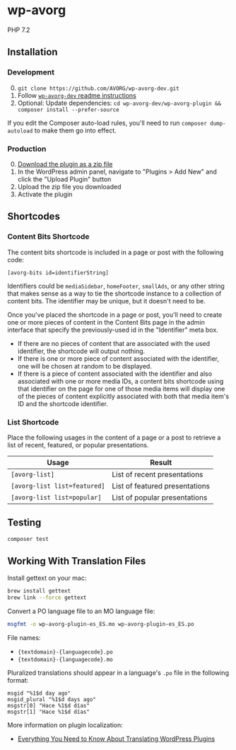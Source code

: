 # wp-avorg

PHP 7.2

## Installation

### Development

0. `git clone https://github.com/AVORG/wp-avorg-dev.git`
0. Follow [`wp-avorg-dev` readme instructions](https://github.com/AVORG/wp-avorg-dev)
0. Optional: Update dependencies: `cd wp-avorg-dev/wp-avorg-plugin && composer install --prefer-source`

If you edit the Composer auto-load rules, you'll need to run `composer dump-autoload` to make them go into effect.

### Production

0. [Download the plugin as a zip file](https://github.com/AVORG/wp-avorg-plugin/archive/master.zip)
0. In the WordPress admin panel, navigate to "Plugins > Add New" and click the "Upload Plugin" button
0. Upload the zip file you downloaded
0. Activate the plugin

## Shortcodes

### Content Bits Shortcode

The content bits shortcode is included in a page or post with the following code:

```
[avorg-bits id=identifierString]
```

Identifiers could be `mediaSidebar`, `homeFooter`, `smallAds`, or any other string that makes sense as a way to 
tie the shortcode instance to a collection of content bits. The identifier may be unique, but it doesn't need to be.

Once you've placed the shortcode in a page or post, you'll need to create one or more pieces of content in the Content
Bits page in the admin interface that specify the previously-used id in the "Identifier" meta box.

- If there are no pieces of content that are associated with the used identifier, the shortcode will output nothing.
- If there is one or more piece of content associated with the identifier, one will be chosen at random to be displayed.
- If there is a piece of content associated with the identifier and also associated with one or more media IDs, a
  content bits shortcode using that identifier on the page for one of those media items will display one of the pieces
  of content explicitly associated with both that media item's ID and the shortcode identifier.

### List Shortcode

Place the following usages in the content of a page or a post to retrieve a list of recent, featured, or popular 
presentations.

Usage                        | Result
-----------------------------|--------------------------------
`[avorg-list]`               | List of recent presentations
`[avorg-list list=featured]` | List of featured presentations
`[avorg-list list=popular]`  | List of popular presentations

## Testing

```bash
composer test
```

## Working With Translation Files

Install gettext on your mac:

```bash
brew install gettext
brew link --force gettext
```

Convert a PO language file to an MO language file:

```bash
msgfmt -o wp-avorg-plugin-es_ES.mo wp-avorg-plugin-es_ES.po
```

File names:

- `{textdomain}-{languagecode}.po`
- `{textdomain}-{languagecode}.mo`

Pluralized translations should appear in a language's `.po` file in the following format:

```po
msgid "%1$d day ago"
msgid_plural "%1$d days ago"
msgstr[0] "Hace %1$d días"
msgstr[1] "Hace %1$d días"
```

More information on plugin localization:

- [Everything You Need to Know About Translating WordPress Plugins](https://premium.wpmudev.org/blog/translating-wordpress-plugins/)